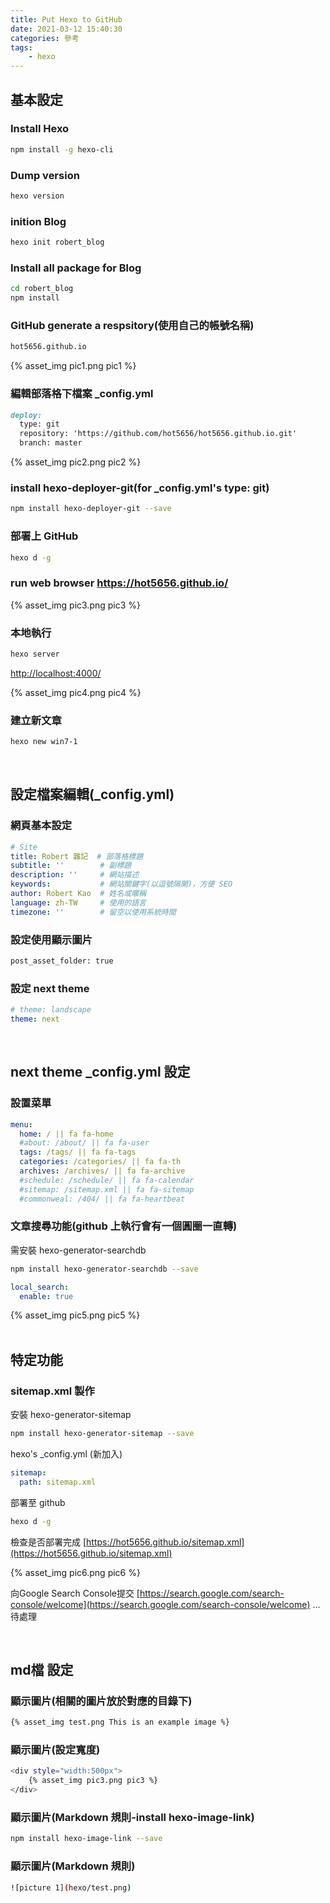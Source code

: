 ```yaml
---
title: Put Hexo to GitHub
date: 2021-03-12 15:40:30
categories: 參考
tags:
	- hexo
---
```


## 基本設定

### Install Hexo

``` bash
npm install -g hexo-cli
```

### Dump version

``` bash
hexo version
```
<!--more-->

### inition Blog

``` bash
hexo init robert_blog
```

### Install all package for Blog

``` bash
cd robert_blog
npm install
```

### GitHub generate a respsitory(使用自己的帳號名稱)

``` bash
hot5656.github.io
```
<div style="width:500px">
	{% asset_img pic1.png pic1 %}
</div>

### 編輯部落格下檔案 _config.yml

``` md
deploy:
  type: git
  repository: 'https://github.com/hot5656/hot5656.github.io.git'
  branch: master
```
<div style="width:500px">
	{% asset_img pic2.png pic2 %}
</div>

### install hexo-deployer-git(for _config.yml's type: git)

``` bash
npm install hexo-deployer-git --save
```


### 部署上 GitHub
``` bash
hexo d -g
```

### run web browser https://hot5656.github.io/
<div style="width:800px">
	{% asset_img pic3.png pic3 %}
</div>


### 本地執行
``` bash
hexo server
```
[http://localhost:4000/](http://localhost:4000/)
<div style="width:800px">
	{% asset_img pic4.png pic4 %}
</div>

### 建立新文章
``` bash
hexo new win7-1
```

<br>

## 設定檔案編輯(_config.yml)

###  網頁基本設定
``` yaml
# Site
title: Robert 雜記  # 部落格標題
subtitle: ''        # 副標題
description: ''     # 網站描述 
keywords:           # 網站關鍵字(以逗號隔開)，方便 SEO 
author: Robert Kao  # 姓名或暱稱
language: zh-TW     # 使用的語言
timezone: ''        # 留空以使用系統時間
```

### 設定使用顯示圖片
``` bash
post_asset_folder: true
```

### 設定 next theme
``` yaml
# theme: landscape
theme: next
```

<br>

## next theme _config.yml 設定

### 設置菜單
``` yaml
menu:
  home: / || fa fa-home
  #about: /about/ || fa fa-user
  tags: /tags/ || fa fa-tags
  categories: /categories/ || fa fa-th
  archives: /archives/ || fa fa-archive
  #schedule: /schedule/ || fa fa-calendar
  #sitemap: /sitemap.xml || fa fa-sitemap
  #commonweal: /404/ || fa fa-heartbeat
```

### 文章搜尋功能(github 上執行會有一個圓圈一直轉)
需安裝 hexo-generator-searchdb
```bash
npm install hexo-generator-searchdb --save
```
``` yaml
local_search:
  enable: true
```
<div style="width:500px">
	{% asset_img pic5.png pic5 %}
</div>

<br>

## 特定功能

### sitemap.xml 製作
安裝 hexo-generator-sitemap
``` bash
npm install hexo-generator-sitemap --save
```
hexo's _config.yml (新加入)
``` yaml
sitemap:
  path: sitemap.xml
```
部署至 github
``` bash
hexo d -g
```
檢查是否部署完成
[https://hot5656.github.io/sitemap.xml](https://hot5656.github.io/sitemap.xml)
<div style="width:500px">
	{% asset_img pic6.png pic6 %}
</div>

向Google Search Console提交 
[https://search.google.com/search-console/welcome](https://search.google.com/search-console/welcome)
... 待處理


<br>

## md檔 設定

### 顯示圖片(相關的圖片放於對應的目錄下)
``` bash
{% asset_img test.png This is an example image %}
```

### 顯示圖片(設定寬度)
``` bash
<div style="width:500px">
	{% asset_img pic3.png pic3 %}
</div>
```

### 顯示圖片(Markdown 規則-install hexo-image-link)
``` bash
npm install hexo-image-link --save
```

### 顯示圖片(Markdown 規則)
``` bash
![picture 1](hexo/test.png)
```
